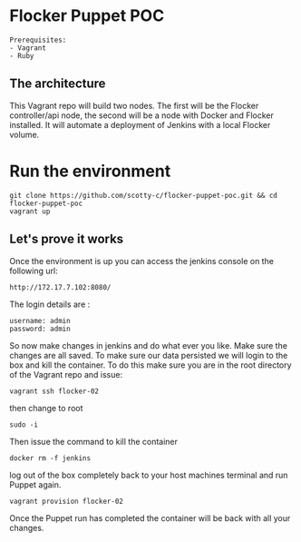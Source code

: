 # Flocker Puppet POC
```
Prerequisites:
- Vagrant
- Ruby
```


## The architecture
This Vagrant repo will build two nodes. The first will be the Flocker controller/api node, the second will be a node with Docker and Flocker installed.
It will automate a deployment of Jenkins with a local Flocker volume. 

# Run the environment
```
git clone https://github.com/scotty-c/flocker-puppet-poc.git && cd flocker-puppet-poc
vagrant up
```

## Let's prove it works
Once the environment is up you can access the jenkins console on the following url: 
```
http://172.17.7.102:8080/
```
The login details are :
```
username: admin
password: admin
```

So now make changes in jenkins and do what ever you like. Make sure the changes are all saved. To make sure our data persisted we will login to the box and kill the container.
To do this make sure you are in the root directory of the Vagrant repo and issue:
```
vagrant ssh flocker-02
```
then change to root
```
sudo -i
```
Then issue the command to kill the container
```
docker rm -f jenkins
```
log out of the box completely back to your host machines terminal and run Puppet again.
```
vagrant provision flocker-02
```
Once the Puppet run has completed the container will be back with all your changes.  
